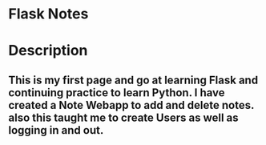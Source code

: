 # Flask Notes
<h1>Description</h1>
<h2>This is my first page and go at learning Flask and continuing practice to learn Python. I have created a Note Webapp to add and delete notes. also this taught me to create Users as well as logging in and out.</h2>
<h1><h1>
